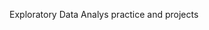 Exploratory Data Analys practice and projects

<!---
mteoraso/mteoraso is a ✨ special ✨ repository because its `README.md` (this file) appears on your GitHub profile.
You can click the Preview link to take a look at your changes.
--->
